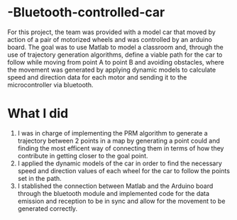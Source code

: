 # -Bluetooth-controlled-car
For this project, the team was provided with a model car that moved by action of a pair of motorized wheels and was controlled by an arduino board. The goal was to use Matlab to model a classroom and, through the use of trajectory generation algorithms, define a viable path for the car to follow while moving from point A to point B and avoiding obstacles, where the movement was generated by applying dynamic models to calculate speed and direction data for each motor and sending it to the microcontroller via bluetooth.

# What I did
1. I was in charge of implementing the PRM algorithm to generate a trajectory between 2 points in a map by generating a point could and finding the most efficent way of connecting them in terms of how they contribute in getting closer to the goal point.
2. I applied the dynamic models of the car in order to find the necessary speed and direction values of each wheel for the car to follow the points set in the path.
3. I stablished the connection between Matlab and the Arduino board through the bluetooth module and implemented code for the data emission and reception to be in sync and allow for the movement to be generated correctly.
